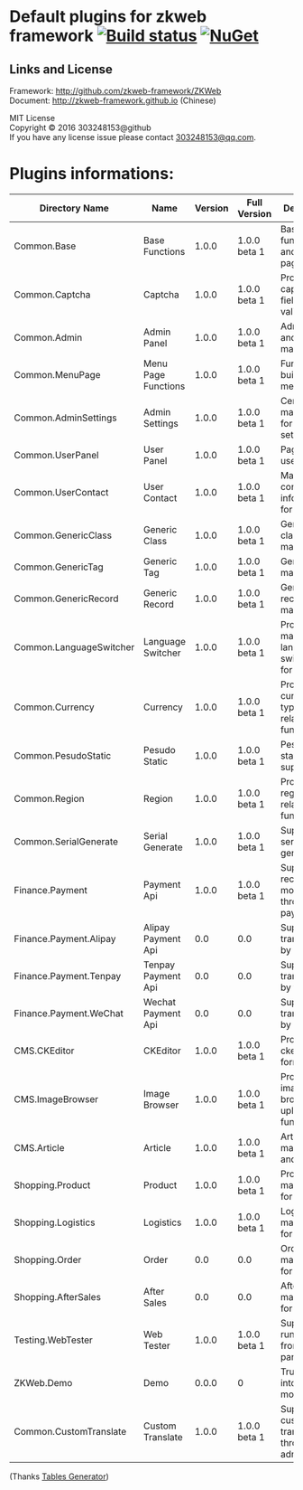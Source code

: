 # Default plugins for zkweb framework [![Build status](https://ci.appveyor.com/api/projects/status/7i8s0vji60j8xcqd?svg=true)](https://ci.appveyor.com/project/303248153/zkweb-plugins) [![NuGet](https://buildstats.info/nuget/ZKWeb.Plugins)](http://www.nuget.org/packages/ZKWeb.Plugins)

## Links and License

Framework: http://github.com/zkweb-framework/ZKWeb<br/>
Document: http://zkweb-framework.github.io (Chinese)<br/>

MIT License<br />
Copyright © 2016 303248153@github<br />
If you have any license issue please contact 303248153@qq.com.

# Plugins informations:<br/>

| Directory Name          | Name                | Version | Full Version | Description                                       |
|-------------------------|---------------------|---------|--------------|---------------------------------------------------|
| Common.Base             | Base Functions      | 1.0.0   | 1.0.0 beta 1 | Base functions and template pages                 |
| Common.Captcha          | Captcha             | 1.0.0   | 1.0.0 beta 1 | Provide captcha form field and validation         |
| Common.Admin            | Admin Panel         | 1.0.0   | 1.0.0 beta 1 | Admin panel and users management                  |
| Common.MenuPage         | Menu Page Functions | 1.0.0   | 1.0.0 beta 1 | Functions for building menu page                  |
| Common.AdminSettings    | Admin Settings      | 1.0.0   | 1.0.0 beta 1 | Centralized management for admin settings         |
| Common.UserPanel        | User Panel          | 1.0.0   | 1.0.0 beta 1 | Pages for user panel                              |
| Common.UserContact      | User Contact        | 1.0.0   | 1.0.0 beta 1 | Manage contact information for users              |
| Common.GenericClass     | Generic Class       | 1.0.0   | 1.0.0 beta 1 | Generic class/catalog management                  |
| Common.GenericTag       | Generic Tag         | 1.0.0   | 1.0.0 beta 1 | Generic tag management                            |
| Common.GenericRecord    | Generic Record      | 1.0.0   | 1.0.0 beta 1 | Generic records management                        |
| Common.LanguageSwitcher | Language Switcher   | 1.0.0   | 1.0.0 beta 1 | Provide manually language switch menu for visitor |
| Common.Currency         | Currency            | 1.0.0   | 1.0.0 beta 1 | Provide currency types and related functions      |
| Common.PesudoStatic     | Pesudo Static       | 1.0.0   | 1.0.0 beta 1 | Pesudo static support                             |
| Common.Region           | Region              | 1.0.0   | 1.0.0 beta 1 | Provide regions and related functions             |
| Common.SerialGenerate   | Serial Generate     | 1.0.0   | 1.0.0 beta 1 | Support serial generation                         |
| Finance.Payment         | Payment Api         | 1.0.0   | 1.0.0 beta 1 | Support receive money through payment api         |
| Finance.Payment.Alipay  | Alipay Payment Api  | 0.0     | 0.0          | Support pay transactions by alipay                |
| Finance.Payment.Tenpay  | Tenpay Payment Api  | 0.0     | 0.0          | Support pay transactions by tenpay                |
| Finance.Payment.WeChat  | Wechat Payment Api  | 0.0     | 0.0          | Support pay transactions by wechat                |
| CMS.CKEditor            | CKEditor            | 1.0.0   | 1.0.0 beta 1 | Provide ckeditor form field                       |
| CMS.ImageBrowser        | Image Browser       | 1.0.0   | 1.0.0 beta 1 | Provide image browse and upload functions         |
| CMS.Article             | Article             | 1.0.0   | 1.0.0 beta 1 | Article management and display                    |
| Shopping.Product        | Product             | 1.0.0   | 1.0.0 beta 1 | Product management for ec site                    |
| Shopping.Logistics      | Logistics           | 1.0.0   | 1.0.0 beta 1 | Logistics management for ec site                  |
| Shopping.Order          | Order               | 0.0     | 0.0          | Order management for ec site                      |
| Shopping.AfterSales     | After Sales         | 0.0     | 0.0          | After Sales management for ec site                |
| Testing.WebTester       | Web Tester          | 1.0.0   | 1.0.0 beta 1 | Support running tests from admin panel            |
| ZKWeb.Demo              | Demo                | 0.0.0   | 0            | Trun website into demo mode                       |
| Common.CustomTranslate  | Custom Translate    | 1.0.0   | 1.0.0 beta 1 | Support custom translate through admin panel      |

(Thanks [Tables Generator](http://www.tablesgenerator.com/markdown_tables))

